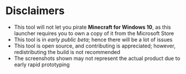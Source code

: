 # Disclaimers
- This tool will not let you pirate **Minecraft for Windows 10**, as this launcher requires you to own a copy of it from the Microsoft Store
- This tool is in *early public beta*; hence there will be a lot of issues
- This tool is open source, and contributing is appreciated; however, redistributing the build is not recommended
- The screenshots shown may not represent the actual product due to early rapid prototyping